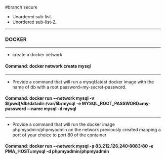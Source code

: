 #branch secure
* Unordered sub-list.
* Unordered sub-list-2.
***
### DOCKER

---

* create a docker network.

#### Command: docker network create mysql

---

* Provide a command that will run a mysql:latest docker image with the name of db with a root password=my-secret-password.

#### Command: docker run --network mysql -v $(pwd)/db/datadir:/var/lib/mysql -e MYSQL_ROOT_PASSWORD=my-password --name mysql -d mysql

---

* Provide a command that will run the docker image phpmyadmin/phpmyadmin on the network previously created mapping a port of your choice to port 80 of the container

#### Command: docker run --network mysql -p 83.212.126.240:8083:80 -e PMA_HOST=mysql -d phpmyadmin/phpmyadmin
